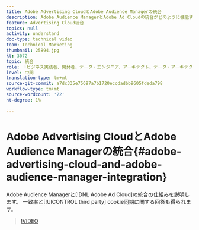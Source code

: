```yaml
---
title: Adobe Advertising CloudとAdobe Audience Managerの統合
description: Adobe Audience ManagerとAdobe Ad Cloudの統合がどのように機能するかを学びます。 一致率とサードパーティcookieの同期に関する回答も得られます。
feature: Advertising Cloud統合
topics: null
activity: understand
doc-type: technical video
team: Technical Marketing
thumbnail: 25894.jpg
kt: 3072
topic: 統合
role: 「ビジネス実践者、開発者、データ・エンジニア、アーキテクト、データ・アーキテクト、管理者、リーダー」
level: 中間
translation-type: tm+mt
source-git-commit: a7dc335e75697a7b1720eccdadbb9605fdeda798
workflow-type: tm+mt
source-wordcount: '72'
ht-degree: 1%

---
```



# Adobe Advertising CloudとAdobe Audience Managerの統合{#adobe-advertising-cloud-and-adobe-audience-manager-integration}

Adobe Audience Managerと[!DNL Adobe Ad Cloud]の統合の仕組みを説明します。 一致率と[!UICONTROL third party] cookie同期に関する回答も得られます。

>[!VIDEO](https://video.tv.adobe.com/v/25894/?quality=12)